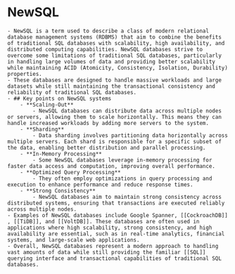 # NewSQL
	- NewSQL is a term used to describe a class of modern relational database management systems (RDBMS) that aim to combine the benefits of traditional SQL databases with scalability, high availability, and distributed computing capabilities. NewSQL databases strive to overcome some limitations of traditional SQL databases, particularly in handling large volumes of data and providing better scalability while maintaining ACID (Atomicity, Consistency, Isolation, Durability) properties.
	- These databases are designed to handle massive workloads and large datasets while still maintaining the transactional consistency and reliability of traditional SQL databases.
	- ## Key points on NewSQL systems
		- **Scaling-Out**
			- NewSQL databases can distribute data across multiple nodes or servers, allowing them to scale horizontally. This means they can handle increased workloads by adding more servers to the system.
		- **Sharding**
			- Data sharding involves partitioning data horizontally across multiple servers. Each shard is responsible for a specific subset of the data, enabling better distribution and parallel processing.
		- **In-Memory Processing**
			- Some NewSQL databases leverage in-memory processing for faster data access and computation, improving overall performance.
		- **Optimized Query Processing**
			- They often employ optimizations in query processing and execution to enhance performance and reduce response times.
		- **Strong Consistency**
			- NewSQL databases aim to maintain strong consistency across distributed systems, ensuring that transactions are executed reliably across multiple nodes.
	- Examples of NewSQL databases include Google Spanner, [[CockroachDB]] , [[TiDB]], and [[VoltDB]]. These databases are often used in applications where high scalability, strong consistency, and high availability are essential, such as in real-time analytics, financial systems, and large-scale web applications.
	- Overall, NewSQL databases represent a modern approach to handling vast amounts of data while still providing the familiar [[SQL]] querying interface and transactional capabilities of traditional SQL databases.